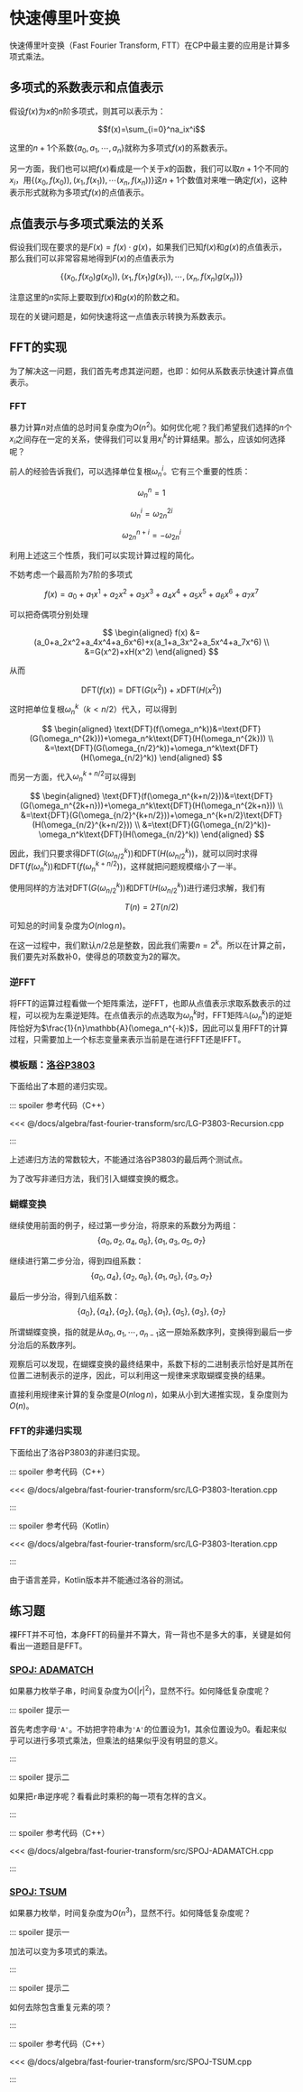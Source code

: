 # 快速傅里叶变换

快速傅里叶变换（Fast Fourier Transform, FTT）在CP中最主要的应用是计算多项式乘法。

## 多项式的系数表示和点值表示

假设$f(x)$为$x$的$n$阶多项式，则其可以表示为：

$$f(x)=\sum_{i=0}^na_ix^i$$

这里的$n+1$个系数$\{a_0,a_1,\cdots,a_n\}$就称为多项式$f(x)$的系数表示。

另一方面，我们也可以把$f(x)$看成是一个关于$x$的函数，我们可以取$n+1$个不同的$x_i$，用$\{(x_0,f(x_0)),(x_1,f(x_1)),\cdots(x_n,f(x_n))\}$这$n+1$个数值对来唯一确定$f(x)$，这种表示形式就称为多项式$f(x)$的点值表示。

## 点值表示与多项式乘法的关系

假设我们现在要求的是$F(x)=f(x)\cdot g(x)$，如果我们已知$f(x)$和$g(x)$的点值表示，那么我们可以非常容易地得到$F(x)$的点值表示为

$$\{(x_0,f(x_0)g(x_0)),(x_1,f(x_1)g(x_1)),\cdots,(x_n,f(x_n)g(x_n))\}$$

注意这里的$n$实际上要取到$f(x)$和$g(x)$的阶数之和。

现在的关键问题是，如何快速将这一点值表示转换为系数表示。

## FFT的实现

为了解决这一问题，我们首先考虑其逆问题，也即：如何从系数表示快速计算点值表示。

### FFT

暴力计算$n$对点值的总时间复杂度为$O(n^2)$。如何优化呢？我们希望我们选择的$n$个$x_i$之间存在一定的关系，使得我们可以复用$x_i^k$的计算结果。那么，应该如何选择呢？

前人的经验告诉我们，可以选择单位复根$\omega_n^i$。它有三个重要的性质：

$$\omega_n^n=1$$

$$\omega_n^i=\omega_{2n}^{2i}$$

$$\omega_{2n}^{n+i}=-\omega_{2n}^i$$

利用上述这三个性质，我们可以实现计算过程的简化。

不妨考虑一个最高阶为7阶的多项式

$$f(x)=a_0+a_1x^1+a_2x^2+a_3x^3+a_4x^4+a_5x^5+a_6x^6+a_7x^7$$

可以把奇偶项分别处理

$$
\begin{aligned}
  f(x) &=(a_0+a_2x^2+a_4x^4+a_6x^6)+x(a_1+a_3x^2+a_5x^4+a_7x^6) \\
  &=G(x^2)+xH(x^2)
\end{aligned}
$$

从而

$$
\text{DFT}(f(x))=\text{DFT}(G(x^2))+x\text{DFT}(H(x^2))
$$

这时把单位复根$\omega_n^k$（$k<n/2$）代入，可以得到

$$
\begin{aligned}
\text{DFT}(f(\omega_n^k))&=\text{DFT}(G(\omega_n^{2k}))+\omega_n^k\text{DFT}(H(\omega_n^{2k})) \\
&=\text{DFT}(G(\omega_{n/2}^k))+\omega_n^k\text{DFT}(H(\omega_{n/2}^k))
\end{aligned}
$$

而另一方面，代入$\omega_n^{k+n/2}$可以得到

$$
\begin{aligned}
\text{DFT}(f(\omega_n^{k+n/2}))&=\text{DFT}(G(\omega_n^{2k+n}))+\omega_n^k\text{DFT}(H(\omega_n^{2k+n})) \\
&=\text{DFT}(G(\omega_{n/2}^{k+n/2}))+\omega_n^{k+n/2}\text{DFT}(H(\omega_{n/2}^{k+n/2})) \\
&=\text{DFT}(G(\omega_{n/2}^k))-\omega_n^k\text{DFT}(H(\omega_{n/2}^k))
\end{aligned}
$$

因此，我们只要求得$\text{DFT}(G(\omega_{n/2}^k))$和$\text{DFT}(H(\omega_{n/2}^k))$，就可以同时求得$\text{DFT}(f(\omega_n^k))$和$\text{DFT}(f(\omega_n^{k+n/2}))$，这样就把问题规模缩小了一半。

使用同样的方法对$\text{DFT}(G(\omega_{n/2}^k))$和$\text{DFT}(H(\omega_{n/2}^k))$进行递归求解，我们有

$$T(n)=2T(n/2)$$

可知总的时间复杂度为$O(n\log n)$。

在这一过程中，我们默认$n/2$总是整数，因此我们需要$n=2^k$。所以在计算之前，我们要先对系数补0，使得总的项数变为2的幂次。

### 逆FFT

将FFT的运算过程看做一个矩阵乘法，逆FFT，也即从点值表示求取系数表示的过程，可以视为左乘逆矩阵。在点值表示的点选取为$\omega_n^k$时，FFT矩阵$\mathbb{A}(\omega_n^k)$的逆矩阵恰好为$\frac{1}{n}\mathbb{A}(\omega_n^{-k})$，因此可以复用FFT的计算过程，只需要加上一个标志变量来表示当前是在进行FFT还是IFFT。

### 模板题：[洛谷P3803](https://www.luogu.com.cn/problem/P3803)

下面给出了本题的递归实现。

::: spoiler 参考代码（C++）

<<< @/docs/algebra/fast-fourier-transform/src/LG-P3803-Recursion.cpp

:::

上述递归方法的常数较大，不能通过洛谷P3803的最后两个测试点。

为了改写非递归方法，我们引入蝴蝶变换的概念。

### 蝴蝶变换

继续使用前面的例子，经过第一步分治，将原来的系数分为两组：
$$\{a_0,a_2,a_4,a_6\},\{a_1,a_3,a_5,a_7\}$$

继续进行第二步分治，得到四组系数：
$$\{a_0,a_4\},\{a_2,a_6\},\{a_1,a_5\},\{a_3,a_7\}$$

最后一步分治，得到八组系数：
$$\{a_0\},\{a_4\},\{a_2\},\{a_6\},\{a_1\},\{a_5\},\{a_3\},\{a_7\}$$

所谓蝴蝶变换，指的就是从${a_0,a_1,\cdots,a_{n-1}}$这一原始系数序列，变换得到最后一步分治后的系数序列。

观察后可以发现，在蝴蝶变换的最终结果中，系数下标的二进制表示恰好是其所在位置二进制表示的逆序，因此，可以利用这一规律来求取蝴蝶变换的结果。

直接利用规律来计算的复杂度是$O(n\log n)$，如果从小到大递推实现，复杂度则为$O(n)$。

### FFT的非递归实现

下面给出了洛谷P3803的非递归实现。

::: spoiler 参考代码（C++）

<<< @/docs/algebra/fast-fourier-transform/src/LG-P3803-Iteration.cpp

:::

::: spoiler 参考代码（Kotlin）

<<< @/docs/algebra/fast-fourier-transform/src/LG-P3803-Iteration.cpp

:::

由于语言差异，Kotlin版本并不能通过洛谷的测试。

## 练习题

裸FFT并不可怕，本身FFT的码量并不算大，背一背也不是多大的事，关键是如何看出一道题目是FFT。

### [SPOJ: ADAMATCH](https://www.spoj.com/problems/ADAMATCH/)

如果暴力枚举子串，时间复杂度为$O(|r|^2)$，显然不行。如何降低复杂度呢？

::: spoiler 提示一

首先考虑字母`'A'`。不妨把字符串为`'A'`的位置设为$1$，其余位置设为$0$。看起来似乎可以进行多项式乘法，但乘法的结果似乎没有明显的意义。

:::

::: spoiler 提示二

如果把`r`串逆序呢？看看此时乘积的每一项有怎样的含义。

:::

::: spoiler 参考代码（C++）

<<< @/docs/algebra/fast-fourier-transform/src/SPOJ-ADAMATCH.cpp

:::

### [SPOJ: TSUM](https://www.spoj.com/problems/TSUM/)

如果暴力枚举，时间复杂度为$O(n^3)$，显然不行。如何降低复杂度呢？

::: spoiler 提示一

加法可以变为多项式的乘法。

:::

::: spoiler 提示二

如何去除包含重复元素的项？

:::

::: spoiler 参考代码（C++）

<<< @/docs/algebra/fast-fourier-transform/src/SPOJ-TSUM.cpp

:::
